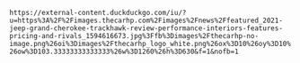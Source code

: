 `https://external-content.duckduckgo.com/iu/?u=https%3A%2F%2Fimages.thecarhp.com%2Fimages%2Fnews%2Ffeatured_2021-jeep-grand-cherokee-trackhawk-review-performance-interiors-features-pricing-and-rivals_1594616673.jpg%3Ffb%3Dimages%2Fthecarhp-no-image.png%26oi%3Dimages%2Fthecarhp_logo_white.png%26ox%3D10%26oy%3D10%26ow%3D103.33333333333333%26w%3D1260%26h%3D630&f=1&nofb=1`
